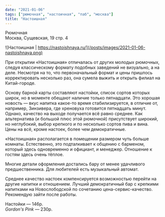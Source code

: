 ```yaml
---
date: "2021-01-06"
tags: ["рюмочная", "настоичная", "паб", "москва"]
title: "Настоишная"
---
```


Рюмочная\
Москва, Сущевская, 19 стр. 4

![Настоишная | https://nastoishnaya.ru/](/posts/images/2021-01-06-nastoishnaya.png)


При открытии «Настоишная» отличалась от других молодых рюмочных, следуя классическому формату подобных заведений не визуально, а на деле. Несмотря на то, что первоначальный формат и цены пришлось корректировать несколько раз, она сумела выжить и открыть филиал на Китай-городе.

<!--more-->

Основу барной карты составляют настойки, список сортов которых широк, но в моменте обещают наличие только пятнадцати. Это хорошая новость — вкус напитка какое-то время стабилизируется, в отличие от, например, Зинзивера, где хреновуха готовится пятнадцать минут. Однако, качество на выходе получается всё равно среднее. Как альтернатива (и большой плюс этой рюмочной) присутствует широкий, но неглубокий, выбор крепкого и по несколько сортов пива и вина. Цены на всё, кроме настоек, более чем демократичные.

«Настоишная» располагается в помещении размером чуть больше комнаты. Естественно, это подталкивает к общению с барменом, который здесь одновременно и официант, и менеджер. Отношение к гостям здесь очень тёплое.

Многие детали оформления достались бару от менее удачливого предшественника. Для любителей есть музыкальный автомат.

Среднее качество настоек компенсируется возможностью перейти на другие напитки и отношением. Лучший демократичный бар с крепкими напитками на Новослободской по сочетанию цена-сервис-качество. Рекомендую зайти после работы.


Настойки — 146р.\
_Gordon's Pink_ — 230р.